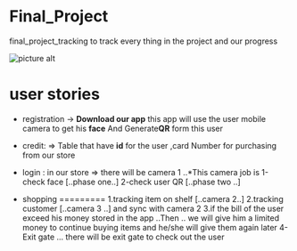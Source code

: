 # Final_Project
final_project_tracking to track every thing in the project and our progress

![picture alt](https://cdn.geekwire.com/wp-content/uploads/2016/12/3-3-1-630x730.png)
# user stories
* registration  -> **Download our app** this app will use the user mobile camera to get his **face**
And Generate**QR** form this user

* credit: => Table that have  **id** for the user ,card Number for purchasing from our store
* login : in our store  => there will be camera 1
..*This camera job is  1-check face [..phase one..] 2-check user QR [..phase two ..]

* shopping
=========
1.tracking item on shelf [..camera 2..]
2.tracking customer [..camera 3 ..] and sync with camera 2
3.if the bill of the user exceed his money stored in the app ..Then .. we will give him a limited money to continue buying items and he/she will give them again later
4-Exit gate ... there will be exit gate to check out the user

